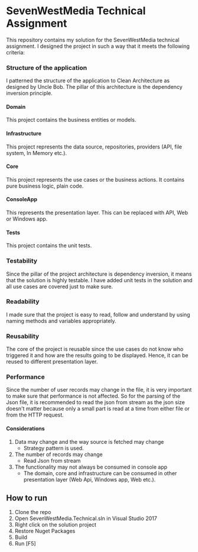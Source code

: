 # SevenWestMedia Technical Assignment

This repository contains my solution for the SevenWestMedia technical assignment. I designed the project in such a way that it meets the following criteria:

### Structure of the application

I patterned the structure of the application to Clean Architecture as designed by Uncle Bob. The pillar of this architecture is the dependency inversion principle.

#### Domain
This project contains the business entities or models.

#### Infrastructure
This project represents the data source, repositories, providers (API, file system, In Memory etc.). 

#### Core
This project represents the use cases or the business actions. It contains pure business logic, plain code.

#### ConsoleApp
This represents the presentation layer. This can be replaced with API, Web or Windows app.

#### Tests
This project contains the unit tests.


### Testability
Since the pillar of the project architecture is dependency inversion, it means that the solution is highly testable. I have added unit tests in the solution and all use cases are covered just to make sure.

### Readability
I made sure that the project is easy to read, follow and understand by using naming methods and variables appropriately.

### Reusability
The core of the project is reusable since the use cases do not know who triggered it and how are the results going to be displayed. Hence, it can be reused to different presentation layer.

### Performance
Since the number of user records may change in the file, it is very important to make sure that performance is not affected. So for the parsing of the Json file, it is recommended to read the
json from stream as the json size doesn't matter because only a small part is read at a time from either file or from the HTTP request.


#### Considerations
1. Data may change and the way source is fetched may change 
   - Strategy pattern is used.
2. The number of records may change 
   - Read Json from stream
3. The functionality may not always be consumed in console app 
   - The domain, core and infrastructure can be consumed in other presentation layer (Web Api, Windows app, Web etc.).


## How to run

1. Clone the repo
2. Open SevenWestMedia.Technical.sln in Visual Studio 2017
3. Right click on the solution project
4. Restore Nuget Packages
3. Build
4. Run [F5]







